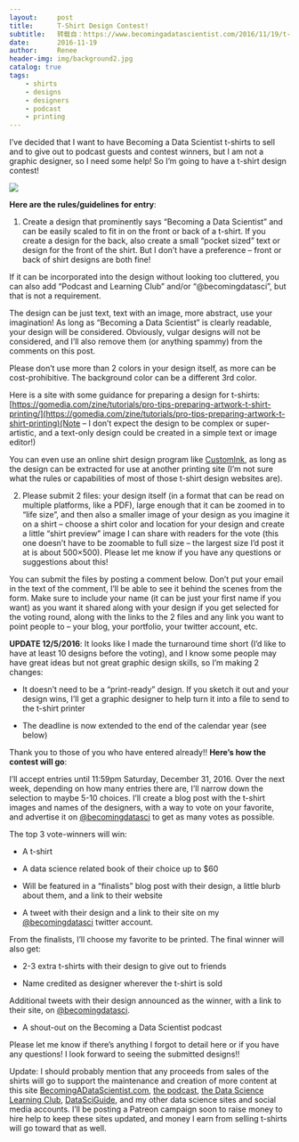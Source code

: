 ```yaml
---
layout:     post
title:      T-Shirt Design Contest!
subtitle:   转载自：https://www.becomingadatascientist.com/2016/11/19/t-shirt-design-contest/
date:       2016-11-19
author:     Renee
header-img: img/background2.jpg
catalog: true
tags:
    - shirts
    - designs
    - designers
    - podcast
    - printing
---
```


I’ve decided that I want to have Becoming a Data Scientist t-shirts to sell and to give out to podcast guests and contest winners, but I am not a graphic designer, so I need some help! So I’m going to have a t-shirt design contest!

[![](https://www.becomingadatascientist.com/wp-content/uploads/2016/11/15229-illustration-of-a-white-shirt-pv-300x242.png)
](https://www.becomingadatascientist.com/wp-content/uploads/2016/11/15229-illustration-of-a-white-shirt-pv.png)

**Here are the rules/guidelines for entry**:

1. Create a design that prominently says “Becoming a Data Scientist” and can be easily scaled to fit in on the front or back of a t-shirt. If you create a design for the back, also create a small “pocket sized” text or design for the front of the shirt. But I don’t have a preference – front or back of shirt designs are both fine!

If it can be incorporated into the design without looking too cluttered, you can also add “Podcast and Learning Club” and/or “@becomingdatasci”, but that is not a requirement. 

The design can be just text, text with an image, more abstract, use your imagination! As long as “Becoming a Data Scientist” is clearly readable, your design will be considered. Obviously, vulgar designs will not be considered, and I’ll also remove them (or anything spammy) from the comments on this post.

Please don’t use more than 2 colors in your design itself, as more can be cost-prohibitive. The background color can be a different 3rd color.

Here is a site with some guidance for preparing a design for t-shirts: [https://gomedia.com/zine/tutorials/pro-tips-preparing-artwork-t-shirt-printing/](https://gomedia.com/zine/tutorials/pro-tips-preparing-artwork-t-shirt-printing)(Note – I don’t expect the design to be complex or super-artistic, and a text-only design could be created in a simple text or image editor!)

You can even use an online shirt design program like [CustomInk](https://www.customink.com/services/t-shirt-maker), as long as the design can be extracted for use at another printing site (I’m not sure what the rules or capabilities of most of those t-shirt design websites are).

2. Please submit 2 files: your design itself (in a format that can be read on multiple platforms, like a PDF), large enough that it can be zoomed in to “life size”, and then also a smaller image of your design as you imagine it on a shirt – choose a shirt color and location for your design and create a little “shirt preview” image I can share with readers for the vote (this one doesn’t have to be zoomable to full size – the largest size I’d post it at is about 500×500). Please let me know if you have any questions or suggestions about this!

You can submit the files by posting a comment below. Don’t put your email in the text of the comment, I’ll be able to see it behind the scenes from the form. Make sure to include your name (it can be just your first name if you want) as you want it shared along with your design if you get selected for the voting round, along with the links to the 2 files and any link you want to point people to – your blog, your portfolio, your twitter account, etc.

**UPDATE 12/5/2016**: It looks like I made the turnaround time short (I’d like to have at least 10 designs before the voting), and I know some people may have great ideas but not great graphic design skills, so I’m making 2 changes:

- It doesn’t need to be a “print-ready” design. If you sketch it out and your design wins, I’ll get a graphic designer to help turn it into a file to send to the t-shirt printer

- The deadline is now extended to the end of the calendar year (see below)

Thank you to those of you who have entered already!!
**Here’s how the contest will go**:

I’ll accept entries until 11:59pm Saturday, December 31, 2016. Over the next week, depending on how many entries there are, I’ll narrow down the selection to maybe 5-10 choices. I’ll create a blog post with the t-shirt images and names of the designers, with a way to vote on your favorite, and advertise it on [@becomingdatasci](https://twitter.com/becomingdatasci) to get as many votes as possible.

The top 3 vote-winners will win:

- A t-shirt

- A data science related book of their choice up to $60

- Will be featured in a “finalists” blog post with their design, a little blurb about them, and a link to their website

- A tweet with their design and a link to their site on my [@becomingdatasci](https://twitter.com/becomingdatasci) twitter account.


From the finalists, I’ll choose my favorite to be printed. The final winner will also get:

- 2-3 extra t-shirts with their design to give out to friends

- Name credited as designer wherever the t-shirt is sold

Additional tweets with their design announced as the winner, with a link to their site, on [@becomingdatasci](https://twitter.com/becomingdatasci).
- A shout-out on the Becoming a Data Scientist podcast


Please let me know if there’s anything I forgot to detail here or if you have any questions! I look forward to seeing the submitted designs!!

Update: I should probably mention that any proceeds from sales of the shirts will go to support the maintenance and creation of more content at this site [BecomingADataScientist.com](https://www.becomingadatascientist.com/), [the podcast](https://www.becomingadatascientist.com/category/podcast), [the Data Science Learning Club](https://www.becomingadatascientist.com/learningclub), [DataSciGuide](http://www.datasciguide.com/), and my other data science sites and social media accounts. I’ll be posting a Patreon campaign soon to raise money to hire help to keep these sites updated, and money I earn from selling t-shirts will go toward that as well.
